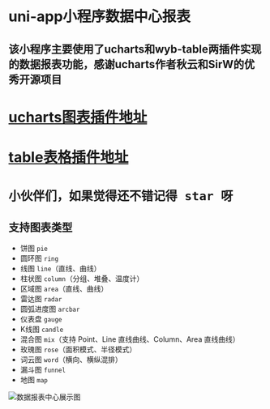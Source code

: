 # uni-app小程序数据中心报表

## 该小程序主要使用了ucharts和wyb-table两插件实现的数据报表功能，感谢ucharts作者秋云和SirW的优秀开源项目

# [ucharts图表插件地址](https://ext.dcloud.net.cn/plugin?id=271)

# [table表格插件地址](https://ext.dcloud.net.cn/plugin?id=2667)

# `小伙伴们，如果觉得还不错记得 star 呀`


## 支持图表类型
- 饼图 `pie`
- 圆环图 `ring`
- 线图 `line`（直线、曲线）
- 柱状图 `column`（分组、堆叠、温度计）
- 区域图 `area`（直线、曲线）
- 雷达图 `radar`
- 圆弧进度图 `arcbar`
- 仪表盘 `gauge`
- K线图  `candle`
- 混合图 `mix`（支持 Point、Line 直线曲线、Column、Area 直线曲线）
- 玫瑰图 `rose`（面积模式、半径模式）
- 词云图 `word`（横向、横纵混排）
- 漏斗图 `funnel`
- 地图 `map`

![数据报表中心展示图](https://img-blog.csdnimg.cn/20210305171457304.gif#pic_center)